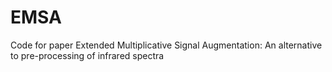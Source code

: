 # EMSA
Code for paper Extended Multiplicative Signal Augmentation: An alternative to pre-processing of infrared spectra

